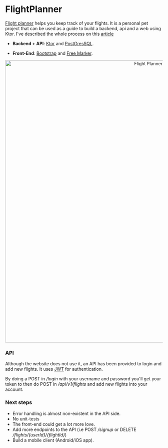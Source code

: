 # FlightPlanner

[Flight planner](https://theflightplanner.herokuapp.com/) helps you keep track of your flights. It is a personal pet project that can be used as a guide to build a backend, api and a web using Ktor. I've described the whole process on this [article](https://www.rafagarcia.dev/development/building-a-backend-an-api-and-a-web-client-using-ktor/)
 
* **Backend + API**: [Ktor](https://ktor.io/) and [PostGresSQL](https://www.postgresql.org/). 

* **Front-End**: [Bootstrap](https://getbootstrap.com/) and [Free Marker](https://freemarker.apache.org/).

<p align="center">
<img width="900" alt="Flight Planner" src="https://user-images.githubusercontent.com/6362660/67637968-cfd4d600-f8d7-11e9-80e9-e042648f3309.png">
</>

### API
Although the website does not use it, an API has been provided to login and add new flights. It uses [JWT](https://jwt.io/introduction/) for authentication. 

By doing a POST in */login* with your username and password you'll get your token to then do POST in */api/v1/flights* and add new flights into your account.

### Next steps
* Error handling is almost non-existent in the API side.
* No unit-tests
* The front-end could get a lot more love.
* Add more endpoints to the API (i.e POST */signup* or DELETE */flights/{userId}/{flightId}*)
* Build a mobile client (Android/iOS app). 
